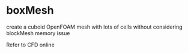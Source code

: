 # boxMesh
create a cuboid OpenFOAM mesh with lots of cells without considering blockMesh memory issue

Refer to CFD online
